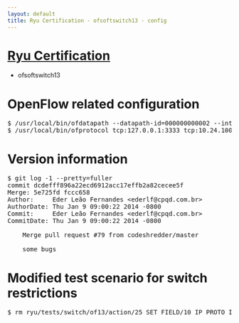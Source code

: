 ```yaml
---
layout: default
title: Ryu Certification - ofsoftswitch13 - config
---
```

# [Ryu Certification](http://osrg.github.io/ryu/certification.html)
* ofsoftswitch13

# OpenFlow related configuration
<pre>
$ /usr/local/bin/ofdatapath --datapath-id=000000000002 --interface=eth1,eth2 ptcp:3333
$ /usr/local/bin/ofprotocol tcp:127.0.0.1:3333 tcp:10.24.100.30:6633
</pre>

# Version information
<pre>
$ git log -1 --pretty=fuller
commit dcdefff896a22ecd6912acc17effb2a82cecee5f
Merge: 5e725fd fccc658
Author:     Eder Leão Fernandes &lt;ederlf@cpqd.com.br&gt;
AuthorDate: Thu Jan 9 09:00:22 2014 -0800
Commit:     Eder Leão Fernandes &lt;ederlf@cpqd.com.br&gt;
CommitDate: Thu Jan 9 09:00:22 2014 -0800

    Merge pull request #79 from codeshredder/master
    
    some bugs
</pre>

# Modified test scenario for switch restrictions
<pre>
$ rm ryu/tests/switch/of13/action/25_SET_FIELD/10_IP_PROTO_IPv6.json
</pre>
